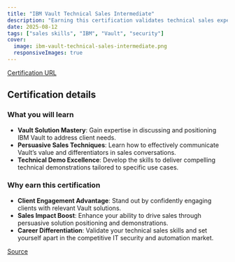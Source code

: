 ```yaml
---
title: "IBM Vault Technical Sales Intermediate"
description: "Earning this certification validates technical sales expertise and ability to effectively position and demonstrate IBM Vault as a secretes management tool."
date: 2025-08-12
tags: ["sales skills", "IBM", "Vault", "security"]
cover:
  image: ibm-vault-technical-sales-intermediate.png
  responsiveImages: true
---
```


[Certification URL](https://www.credly.com/badges/21a6229d-832f-41e1-b47b-f480042cc2b5/public_url)

## Certification details

### What you will learn

- **Vault Solution Mastery**: Gain expertise in discussing and positioning IBM Vault to address client needs.
- **Persuasive Sales Techniques**: Learn how to effectively communicate Vault’s value and differentiators in sales conversations.
- **Technical Demo Excellence**: Develop the skills to deliver compelling technical demonstrations tailored to specific use cases.

### Why earn this certification

- **Client Engagement Advantage**: Stand out by confidently engaging clients with relevant Vault solutions.
- **Sales Impact Boost**: Enhance your ability to drive sales through persuasive solution positioning and demonstrations.
- **Career Differentiation**: Validate your technical sales skills and set yourself apart in the competitive IT security and automation market.

[Source](https://www.credly.com/badges/21a6229d-832f-41e1-b47b-f480042cc2b5/public_url)